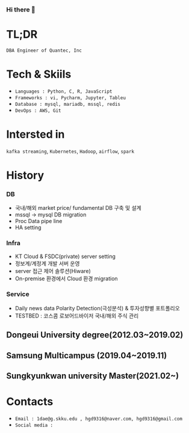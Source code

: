 ### Hi there 👋

# TL;DR
```
DBA Engineer of Quantec, Inc
```
# Tech & Skiils
+ ``` Languages : Python, C, R, JavaScript ```
+ ``` Frameworks : vi, Pycharm, Jupyter, Tableu ```
+ ``` Database : mysql, mariadb, mssql, redis ```
+ ``` DevOps : AWS, Git ```

# Intersted in
``` kafka streaming ```, ``` Kubernetes ```, ``` Hadoop ```, ``` airflow ```, ``` spark ```

# History
### DB 
 - 국내/해외 market price/ fundamental DB 구축 및 설계
 - mssql -> mysql DB migration
 - Proc Data pipe line 
 - HA setting
### Infra
 - KT Cloud & FSDC(private) server setting
 - 정보계/계정계 개발 서버 운영
 - server 접근 제어 솔루션(Hiware)
 - On-premise 환경에서 Cloud 환경 migration 
### Service
 - Daily news data Polarity Detection(극성분석) & 투자성향별 포트폴리오 
 - TESTBED : 코스콤 로보어드바이저 국내/해외 주식 관리
 
## Dongeui University degree(2012.03~2019.02)
## Samsung Multicampus (2019.04~2019.11)
## Sungkyunkwan university Master(2021.02~)

# Contacts
+ ``` Email : 1dae@g.skku.edu , hgd9316@naver.com, hgd9316@gmail.com ```
+ ``` Social media : ```

<!--
**ingini/ingini** is a ✨ _special_ ✨ repository because its `README.md` (this file) appears on your GitHub profile.

Here are some ideas to get you started:

- 🔭 I’m currently working on ...
- 🌱 I’m currently learning ...
- 👯 I’m looking to collaborate on ...
- 🤔 I’m looking for help with ...
- 💬 Ask me about ...
- 📫 How to reach me: ...
- 😄 Pronouns: ...
- ⚡ Fun fact: ...
-->
